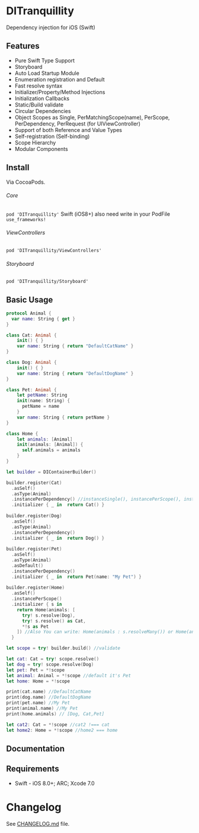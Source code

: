 # DITranquillity
Dependency injection for iOS (Swift)

## Features
* Pure Swift Type Support
* Storyboard
* Auto Load Startup Module
* Enumeration registration and Default
* Fast resolve syntax
* Initializer/Property/Method Injections
* Initialization Callbacks
* Static/Build validate
* Circular Dependencies
* Object Scopes as Single, PerMatchingScope(name), PerScope, PerDependency, PerRequest (for UIViewController)
* Support of both Reference and Value Types
* Self-registration (Self-binding)
* Scope Hierarchy
* Modular Components


## Install
Via CocoaPods.

###### Core
`pod 'DITranquillity'` Swift (iOS8+) also need write in your PodFile `use_frameworks!`

###### ViewControllers
`pod 'DITranquillity/ViewControllers'`

###### Storyboard
`pod 'DITranquillity/Storyboard'`


## Basic Usage
```Swift
protocol Animal {
  var name: String { get }
}

class Cat: Animal {
    init() { }
    var name: String { return "DefaultCatName" }
}

class Dog: Animal {
    init() { }
    var name: String { return "DefaultDogName" }
}

class Pet: Animal {
    let petName: String
    init(name: String) { 
      petName = name
    }
    var name: String { return petName }
}

class Home {
    let animals: [Animal]
    init(animals: [Animal]) { 
      self.animals = animals
    }
}
```
```Swift
let builder = DIContainerBuilder()

builder.register(Cat)
  .asSelf()
  .asType(Animal)
  .instancePerDependency() //instanceSingle(), instancePerScope(), instancePerRequest(), instancePerMatchingScope(String)
  .initializer { _ in  return Cat() }
  
builder.register(Dog)
  .asSelf()
  .asType(Animal)
  .instancePerDependency()
  .initializer { _ in  return Dog() }
  
builder.register(Pet)
  .asSelf()
  .asType(Animal)
  .asDefault()
  .instancePerDependency()
  .initializer { _ in  return Pet(name: "My Pet") }
  
builder.register(Home)
  .asSelf()
  .instancePerScope()
  .initializer { s in 
    return Home(animals: [
      try! s.resolve(Dog),
      try! s.resolve() as Cat,
      *!s as Pet
    ]) //Also You can write: Home(animals : s.resolveMany()) or Home(animals : **!s)
  }

let scope = try! builder.build() //validate
```
```Swift
let cat: Cat = try! scope.resolve()
let dog = try! scope.resolve(Dog)
let pet: Pet = *!scope
let animal: Animal = *!scope //default it's Pet
let home: Home = *!scope

print(cat.name) //DefaultCatName
print(dog.name) //DefaultDogName
print(pet.name) //My Pet
print(animal.name) //My Pet
print(home.animals) // [Dog, Cat,Pet]

let cat2: Cat = *!scope //cat2 !=== cat
let home2: Home = *!scope //home2 === home
```

## Documentation

## Requirements
* Swift - iOS 8.0+; ARC; Xcode 7.0

# Changelog
See [CHANGELOG.md](https://github.com/ivlevAstef/DITranguillity/blob/master/CHANGELOG.md) file.
